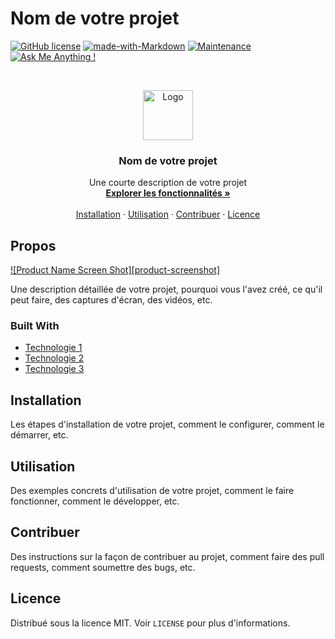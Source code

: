 # Nom de votre projet

[![GitHub license](https://img.shields.io/badge/license-MIT-blue.svg)](https://github.com/votre-nom-dutilisateur/nom-du-projet/blob/master/LICENSE) [![made-with-Markdown](https://img.shields.io/badge/Made%20with-Markdown-1f425f.svg)](http://commonmark.org) [![Maintenance](https://img.shields.io/badge/Maintained%3F-yes-green.svg)](https://github.com/votre-nom-dutilisateur/nom-du-projet/graphs/commit-activity) [![Ask Me Anything !](https://img.shields.io/badge/Ask%20me-anything-1abc9c.svg)](https://GitHub.com/Naereen/ama)

<br />
<p align="center">
  <a href="#propos">
    <img src="nom-de-votre-image.png" alt="Logo" width="80" height="80">
  </a>
  <h3 align="center">Nom de votre projet</h3>
  <p align="center">
    Une courte description de votre projet
    <br />
    <a href="#"><strong>Explorer les fonctionnalités »</strong></a>
    <br />
    <br />
    <a href="#installation">Installation</a>
    ·
    <a href="#utilisation">Utilisation</a>
    ·
    <a href="#contribuer">Contribuer</a>
    ·
    <a href="#licence">Licence</a>
  </p>
</p>

## Propos

[![Product Name Screen Shot][product-screenshot]](https://example.com)

Une description détaillée de votre projet, pourquoi vous l'avez créé, ce qu'il peut faire, des captures d'écran, des vidéos, etc.

### Built With

* [Technologie 1](https://lien.vers/technologie1)
* [Technologie 2](https://lien.vers/technologie2)
* [Technologie 3](https://lien.vers/technologie3)

## Installation

Les étapes d'installation de votre projet, comment le configurer, comment le démarrer, etc.

## Utilisation

Des exemples concrets d'utilisation de votre projet, comment le faire fonctionner, comment le développer, etc.

## Contribuer

Des instructions sur la façon de contribuer au projet, comment faire des pull requests, comment soumettre des bugs, etc.

## Licence

Distribué sous la licence MIT. Voir `LICENSE` pour plus d'informations.
